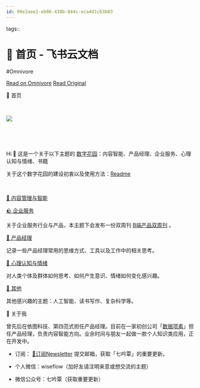 ```yaml
---
id: 99e2aee2-eb06-438b-844c-eca4d1c63b03
---
```



tags:: 

# 👋 首页 - 飞书云文档
#Omnivore

[Read on Omnivore](https://omnivore.app/me/-190825ff6f3)
[Read Original](https://e5hgw1llp3.feishu.cn/wiki/wikcnMq2MuLbIHMzwniy3uNCOje)

👋 首页​

​

![](https://proxy-prod.omnivore-image-cache.app/0x0,sxtIfXe2lV3oJbZGSiMawvNSUfp_1sRI-L-aWYgaHG5o/https://internal-api-drive-stream.feishu.cn/space/api/box/stream/download/preview/boxcnsWOXHKuoToDRAgfvuyAABh/?preview_type=16)

​

​

Hi 👋 这是一个关于以下主题的 [数字花园](https://e5hgw1llp3.feishu.cn/wiki/wikcnpz0k2Ch755u1FBldcG3cNe)：内容智能、产品经理、企业服务、心理认知与情绪、书籍​

关于这个数字花园的建设初衷以及使用方法：​[Readme](https://e5hgw1llp3.feishu.cn/wiki/wikcnQ8x4EcmrtMYlsr8m7NV695)​ ​

​

[🌵 内容](https://e5hgw1llp3.feishu.cn/wiki/wikcnLkiQecWsoq2wMOY3R8Z1Kh)[管理与](https://e5hgw1llp3.feishu.cn/wiki/wikcnLkiQecWsoq2wMOY3R8Z1Kh)[智能](https://e5hgw1llp3.feishu.cn/wiki/wikcnLkiQecWsoq2wMOY3R8Z1Kh)​

[🪨 企业服务](https://e5hgw1llp3.feishu.cn/wiki/wikcn8vVdjS6YDWIdGj3K6LKOif)​

关于企业服务行业与产品，本主题下会发布一份双周刊 [B端产品双周刊](https://e5hgw1llp3.feishu.cn/wiki/wikcneFNdaGLGt43Z1VAFKXnMJd) 。​

[🌲 产品经理](https://e5hgw1llp3.feishu.cn/wiki/wikcnvJF7PDpEzl2l5VlOEcMUFe)​

记录一些产品经理常用的思维方式、工具以及工作中的相关思考。​

[🍁 心理认知与情绪](https://e5hgw1llp3.feishu.cn/wiki/wikcnIVL8G7sSZKwQJeZM9B1szb)​

对人类个体及群体如何思考、如何产生意识、情绪如何变化感兴趣。​

[🌴 其他](https://e5hgw1llp3.feishu.cn/wiki/wikcnlC6DrT7UbjkV0M8hzd5pre)​

其他感兴趣的主题：人工智能、读书写作、复杂科学等。​

👋 关于我​

曾先后在依图科技、第四范式担任产品经理。目前在一家初创公司「[数据项素](http://www.dataelem.com/)」担任产品经理，负责内容智能方向。业余时间与朋友一起做一款个人知识类应用，正在开发中。​

* 订阅： ​[📧订阅Newsletter ](https://e5hgw1llp3.feishu.cn/wiki/wikcnirYlUMggH7DSbOUa0GzZQe)​ 提交邮箱，获取「七吟覃」的重要更新。​

* 个人微信：wiseflow（加好友请注明来意或想交流的主题）​

* 微信公众号：七吟覃（获取重要更新）​

